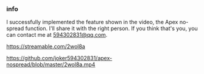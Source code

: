 ### info

I successfully implemented the feature shown in the video, the Apex no-spread function. I'll share it with the right person. If you think that's you, you can contact me at 594302831@qq.com.



https://streamable.com/2wol8a

https://github.com/joker594302831/apex-nospread/blob/master/2wol8a.mp4
